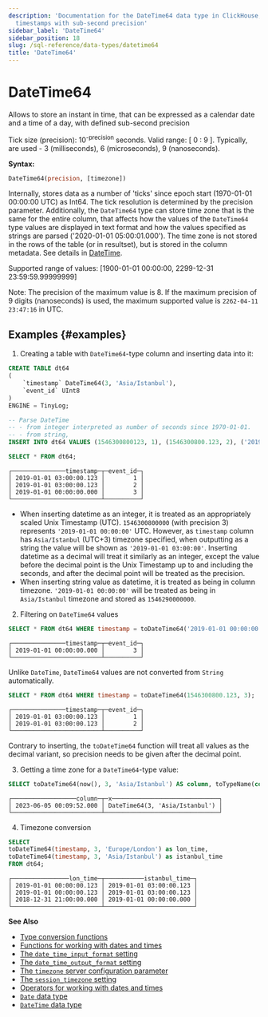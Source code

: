 ```yaml
---
description: 'Documentation for the DateTime64 data type in ClickHouse, which stores
  timestamps with sub-second precision'
sidebar_label: 'DateTime64'
sidebar_position: 18
slug: /sql-reference/data-types/datetime64
title: 'DateTime64'
---
```


# DateTime64

Allows to store an instant in time, that can be expressed as a calendar date and a time of a day, with defined sub-second precision

Tick size (precision): 10<sup>-precision</sup> seconds. Valid range: [ 0 : 9 ].
Typically, are used - 3 (milliseconds), 6 (microseconds), 9 (nanoseconds).

**Syntax:**

```sql
DateTime64(precision, [timezone])
```

Internally, stores data as a number of 'ticks' since epoch start (1970-01-01 00:00:00 UTC) as Int64. The tick resolution is determined by the precision parameter. Additionally, the `DateTime64` type can store time zone that is the same for the entire column, that affects how the values of the `DateTime64` type values are displayed in text format and how the values specified as strings are parsed ('2020-01-01 05:00:01.000'). The time zone is not stored in the rows of the table (or in resultset), but is stored in the column metadata. See details in [DateTime](../../sql-reference/data-types/datetime.md).

Supported range of values: \[1900-01-01 00:00:00, 2299-12-31 23:59:59.99999999\]

Note: The precision of the maximum value is 8. If the maximum precision of 9 digits (nanoseconds) is used, the maximum supported value is `2262-04-11 23:47:16` in UTC.

## Examples {#examples}

1. Creating a table with `DateTime64`-type column and inserting data into it:

```sql
CREATE TABLE dt64
(
    `timestamp` DateTime64(3, 'Asia/Istanbul'),
    `event_id` UInt8
)
ENGINE = TinyLog;
```

```sql
-- Parse DateTime
-- - from integer interpreted as number of seconds since 1970-01-01.
-- - from string,
INSERT INTO dt64 VALUES (1546300800123, 1), (1546300800.123, 2), ('2019-01-01 00:00:00', 3);

SELECT * FROM dt64;
```

```text
┌───────────────timestamp─┬─event_id─┐
│ 2019-01-01 03:00:00.123 │        1 │
│ 2019-01-01 03:00:00.123 │        2 │
│ 2019-01-01 00:00:00.000 │        3 │
└─────────────────────────┴──────────┘
```

- When inserting datetime as an integer, it is treated as an appropriately scaled Unix Timestamp (UTC). `1546300800000` (with precision 3) represents `'2019-01-01 00:00:00'` UTC. However, as `timestamp` column has `Asia/Istanbul` (UTC+3) timezone specified, when outputting as a string the value will be shown as `'2019-01-01 03:00:00'`. Inserting datetime as a decimal will treat it similarly as an integer, except the value before the decimal point is the Unix Timestamp up to and including the seconds, and after the decimal point will be treated as the precision.
- When inserting string value as datetime, it is treated as being in column timezone. `'2019-01-01 00:00:00'` will be treated as being in `Asia/Istanbul` timezone and stored as `1546290000000`.

2. Filtering on `DateTime64` values

```sql
SELECT * FROM dt64 WHERE timestamp = toDateTime64('2019-01-01 00:00:00', 3, 'Asia/Istanbul');
```

```text
┌───────────────timestamp─┬─event_id─┐
│ 2019-01-01 00:00:00.000 │        3 │
└─────────────────────────┴──────────┘
```

Unlike `DateTime`, `DateTime64` values are not converted from `String` automatically.

```sql
SELECT * FROM dt64 WHERE timestamp = toDateTime64(1546300800.123, 3);
```

```text
┌───────────────timestamp─┬─event_id─┐
│ 2019-01-01 03:00:00.123 │        1 │
│ 2019-01-01 03:00:00.123 │        2 │
└─────────────────────────┴──────────┘
```

Contrary to inserting, the `toDateTime64` function will treat all values as the decimal variant, so precision needs to
be given after the decimal point.

3. Getting a time zone for a `DateTime64`-type value:

```sql
SELECT toDateTime64(now(), 3, 'Asia/Istanbul') AS column, toTypeName(column) AS x;
```

```text
┌──────────────────column─┬─x──────────────────────────────┐
│ 2023-06-05 00:09:52.000 │ DateTime64(3, 'Asia/Istanbul') │
└─────────────────────────┴────────────────────────────────┘
```

4. Timezone conversion

```sql
SELECT
toDateTime64(timestamp, 3, 'Europe/London') as lon_time,
toDateTime64(timestamp, 3, 'Asia/Istanbul') as istanbul_time
FROM dt64;
```

```text
┌────────────────lon_time─┬───────────istanbul_time─┐
│ 2019-01-01 00:00:00.123 │ 2019-01-01 03:00:00.123 │
│ 2019-01-01 00:00:00.123 │ 2019-01-01 03:00:00.123 │
│ 2018-12-31 21:00:00.000 │ 2019-01-01 00:00:00.000 │
└─────────────────────────┴─────────────────────────┘
```

**See Also**

- [Type conversion functions](../../sql-reference/functions/type-conversion-functions.md)
- [Functions for working with dates and times](../../sql-reference/functions/date-time-functions.md)
- [The `date_time_input_format` setting](../../operations/settings/settings-formats.md#date_time_input_format)
- [The `date_time_output_format` setting](../../operations/settings/settings-formats.md#date_time_output_format)
- [The `timezone` server configuration parameter](../../operations/server-configuration-parameters/settings.md#timezone)
- [The `session_timezone` setting](../../operations/settings/settings.md#session_timezone)
- [Operators for working with dates and times](../../sql-reference/operators/overview.md#operators-for-working-with-dates-and-times)
- [`Date` data type](../../sql-reference/data-types/date.md)
- [`DateTime` data type](../../sql-reference/data-types/datetime.md)
